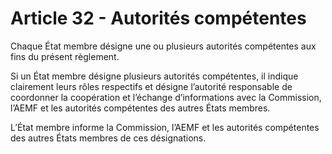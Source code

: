 # Article 32 - Autorités compétentes


Chaque État membre désigne une ou plusieurs autorités compétentes aux fins du présent règlement.

Si un État membre désigne plusieurs autorités compétentes, il indique clairement leurs rôles respectifs et désigne l’autorité responsable de coordonner la coopération et l’échange d’informations avec la Commission, l’AEMF et les autorités compétentes des autres États membres.

L’État membre informe la Commission, l’AEMF et les autorités compétentes des autres États membres de ces désignations.
